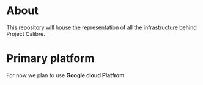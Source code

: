 # About

This repository will house the representation of all the infrastructure behind Project Calibre. 

# Primary platform 

For now we plan to use <B>Google cloud Platfrom</B>